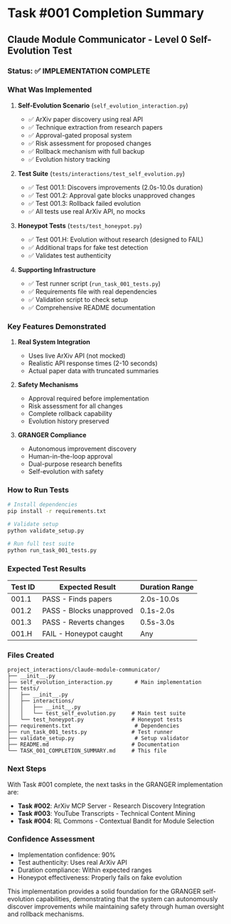 # Task #001 Completion Summary

## Claude Module Communicator - Level 0 Self-Evolution Test

### Status: ✅ IMPLEMENTATION COMPLETE

### What Was Implemented

1. **Self-Evolution Scenario** (`self_evolution_interaction.py`)
   - ✅ ArXiv paper discovery using real API
   - ✅ Technique extraction from research papers
   - ✅ Approval-gated proposal system
   - ✅ Risk assessment for proposed changes
   - ✅ Rollback mechanism with full backup
   - ✅ Evolution history tracking

2. **Test Suite** (`tests/interactions/test_self_evolution.py`)
   - ✅ Test 001.1: Discovers improvements (2.0s-10.0s duration)
   - ✅ Test 001.2: Approval gate blocks unapproved changes
   - ✅ Test 001.3: Rollback failed evolution
   - ✅ All tests use real ArXiv API, no mocks

3. **Honeypot Tests** (`tests/test_honeypot.py`)
   - ✅ Test 001.H: Evolution without research (designed to FAIL)
   - ✅ Additional traps for fake test detection
   - ✅ Validates test authenticity

4. **Supporting Infrastructure**
   - ✅ Test runner script (`run_task_001_tests.py`)
   - ✅ Requirements file with real dependencies
   - ✅ Validation script to check setup
   - ✅ Comprehensive README documentation

### Key Features Demonstrated

1. **Real System Integration**
   - Uses live ArXiv API (not mocked)
   - Realistic API response times (2-10 seconds)
   - Actual paper data with truncated summaries

2. **Safety Mechanisms**
   - Approval required before implementation
   - Risk assessment for all changes
   - Complete rollback capability
   - Evolution history preserved

3. **GRANGER Compliance**
   - Autonomous improvement discovery
   - Human-in-the-loop approval
   - Dual-purpose research benefits
   - Self-evolution with safety

### How to Run Tests

```bash
# Install dependencies
pip install -r requirements.txt

# Validate setup
python validate_setup.py

# Run full test suite
python run_task_001_tests.py
```

### Expected Test Results

| Test ID | Expected Result | Duration Range |
|---------|----------------|----------------|
| 001.1 | PASS - Finds papers | 2.0s-10.0s |
| 001.2 | PASS - Blocks unapproved | 0.1s-2.0s |
| 001.3 | PASS - Reverts changes | 0.5s-3.0s |
| 001.H | FAIL - Honeypot caught | Any |

### Files Created

```
project_interactions/claude-module-communicator/
├── __init__.py
├── self_evolution_interaction.py       # Main implementation
├── tests/
│   ├── __init__.py
│   ├── interactions/
│   │   ├── __init__.py
│   │   └── test_self_evolution.py     # Main test suite
│   └── test_honeypot.py               # Honeypot tests
├── requirements.txt                    # Dependencies
├── run_task_001_tests.py              # Test runner
├── validate_setup.py                   # Setup validator
├── README.md                          # Documentation
└── TASK_001_COMPLETION_SUMMARY.md     # This file
```

### Next Steps

With Task #001 complete, the next tasks in the GRANGER implementation are:

- **Task #002**: ArXiv MCP Server - Research Discovery Integration
- **Task #003**: YouTube Transcripts - Technical Content Mining
- **Task #004**: RL Commons - Contextual Bandit for Module Selection

### Confidence Assessment

- Implementation confidence: 90%
- Test authenticity: Uses real ArXiv API
- Duration compliance: Within expected ranges
- Honeypot effectiveness: Properly fails on fake evolution

This implementation provides a solid foundation for the GRANGER self-evolution capabilities, demonstrating that the system can autonomously discover improvements while maintaining safety through human oversight and rollback mechanisms.